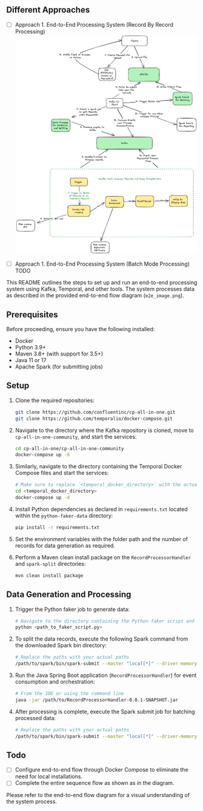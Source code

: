 
## Different Approaches
- [ ] Approach 1. End-to-End Processing System (Record By Record Processing)
  ![e2e_image.png](e2e_image.png)
- [ ] Approach 1. End-to-End Processing System (Batch Mode Processing)
  TODO

  
This README outlines the steps to set up and run an end-to-end processing system using Kafka, Temporal, and other tools. The system processes data as described in the provided end-to-end flow diagram (`e2e_image.png`).

## Prerequisites

Before proceeding, ensure you have the following installed:
- Docker
- Python 3.9+
- Maven 3.8+ (with support for 3.5+)
- Java 11 or 17
- Apache Spark (for submitting jobs)

## Setup

1. Clone the required repositories:
   ```bash
   git clone https://github.com/confluentinc/cp-all-in-one.git
   git clone https://github.com/temporalio/docker-compose.git
   ```

2. Navigate to the directory where the Kafka repository is cloned, move to `cp-all-in-one-community`, and start the services:
   ```bash
   cd cp-all-in-one/cp-all-in-one-community
   docker-compose up -d
   ```

3. Similarly, navigate to the directory containing the Temporal Docker Compose files and start the services:
   ```bash
   # Make sure to replace `<temporal_docker_directory>` with the actual directory path
   cd <temporal_docker_directory>
   docker-compose up -d
   ```

4. Install Python dependencies as declared in `requirements.txt` located within the `python-faker-data` directory:
   ```bash
   pip install -r requirements.txt
   ```

5. Set the environment variables with the folder path and the number of records for data generation as required.

6. Perform a Maven clean install package on the `RecordProcessorHandler` and `spark-split` directories:
   ```bash
   mvn clean install package
   ```

## Data Generation and Processing

1. Trigger the Python faker job to generate data:
   ```bash
   # Navigate to the directory containing the Python faker script and execute
   python <path_to_faker_script.py>
   ```

2. To split the data records, execute the following Spark command from the downloaded Spark bin directory:
   ```bash
   # Replace the paths with your actual paths
   /path/to/spark/bin/spark-submit --master "local[*]" --driver-memory 1g --executor-memory 2g --class com.example.ReadTextFileAndGenerateRecord /path/to/spark-split-1.0-SNAPSHOT-jar-with-dependencies.jar "local[*]" "/path/to/sample-data/txt/" "file_name.txt" "test-data"
   ```

3. Run the Java Spring Boot application (`RecordProcessorHandler`) for event consumption and orchestration:
   ```bash
   # From the IDE or using the command line
   java -jar /path/to/RecordProcessorHandler-0.0.1-SNAPSHOT.jar
   ```

4. After processing is complete, execute the Spark submit job for batching processed data:
   ```bash
   # Replace the paths with your actual paths
   /path/to/spark/bin/spark-submit --master "local[*]" --driver-memory 1g --executor-memory 2g --class com.example.MergeFiles /path/to/spark-split-1.0-SNAPSHOT-jar-with-dependencies.jar "local[*]" "/path/to/output-temp/" "/path/to/final-output" "request_id" 500
   ```

## Todo

- [ ] Configure end-to-end flow through Docker Compose to eliminate the need for local installations.
- [ ] Complete the entire sequence flow as shown as in the diagram.

Please refer to the end-to-end flow diagram for a visual understanding of the system process.
